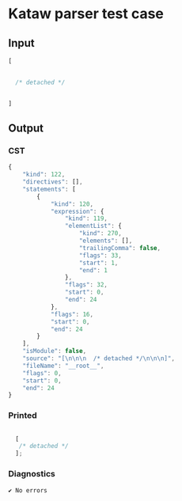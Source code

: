 # Kataw parser test case

## Input

`````js
[


  /* detached */


]
`````

## Output

### CST

```javascript
{
    "kind": 122,
    "directives": [],
    "statements": [
        {
            "kind": 120,
            "expression": {
                "kind": 119,
                "elementList": {
                    "kind": 270,
                    "elements": [],
                    "trailingComma": false,
                    "flags": 33,
                    "start": 1,
                    "end": 1
                },
                "flags": 32,
                "start": 0,
                "end": 24
            },
            "flags": 16,
            "start": 0,
            "end": 24
        }
    ],
    "isModule": false,
    "source": "[\n\n\n  /* detached */\n\n\n]",
    "fileName": "__root__",
    "flags": 0,
    "start": 0,
    "end": 24
}
```

### Printed

```javascript

  [
   /* detached */
  ];

```

### Diagnostics

```javascript
✔ No errors
```

